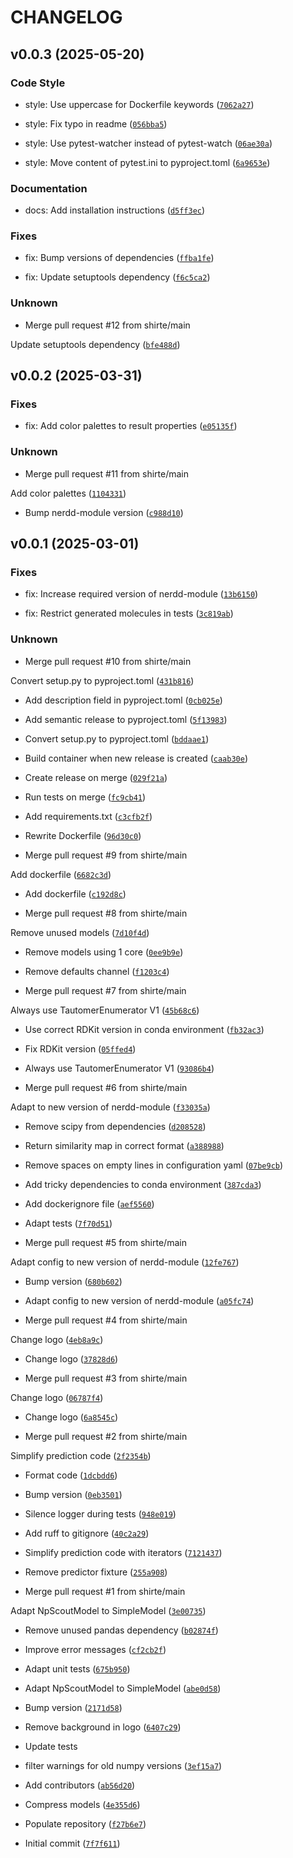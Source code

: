 # CHANGELOG


## v0.0.3 (2025-05-20)

### Code Style

* style: Use uppercase for Dockerfile keywords ([`7062a27`](https://github.com/molinfo-vienna/np-scout/commit/7062a27922525e0a0c013c3930f03ef33e6bfd9d))

* style: Fix typo in readme ([`056bba5`](https://github.com/molinfo-vienna/np-scout/commit/056bba51d993103f9d3107fe67e887c695e24364))

* style: Use pytest-watcher instead of pytest-watch ([`06ae30a`](https://github.com/molinfo-vienna/np-scout/commit/06ae30a67a76acba008ba2c537efb867e214cdf6))

* style: Move content of pytest.ini to pyproject.toml ([`6a9653e`](https://github.com/molinfo-vienna/np-scout/commit/6a9653edfae9eb55fe890ac5c7bc5650afa1a679))

### Documentation

* docs: Add installation instructions ([`d5ff3ec`](https://github.com/molinfo-vienna/np-scout/commit/d5ff3ecc8e8345f445ff0b26a662a4e59b7bd9f2))

### Fixes

* fix: Bump versions of dependencies ([`ffba1fe`](https://github.com/molinfo-vienna/np-scout/commit/ffba1fed7cd7f19bf093b962104d7f4dc5335135))

* fix: Update setuptools dependency ([`f6c5ca2`](https://github.com/molinfo-vienna/np-scout/commit/f6c5ca25633aa674a4c168754296ae516b6a0d8b))

### Unknown

* Merge pull request #12 from shirte/main

Update setuptools dependency ([`bfe488d`](https://github.com/molinfo-vienna/np-scout/commit/bfe488ddd58ec3bca386c336c4604fb1a050b62b))


## v0.0.2 (2025-03-31)

### Fixes

* fix: Add color palettes to result properties ([`e05135f`](https://github.com/molinfo-vienna/np-scout/commit/e05135f4abc4ef3029094ddffe417f68f6dbf81c))

### Unknown

* Merge pull request #11 from shirte/main

Add color palettes ([`1104331`](https://github.com/molinfo-vienna/np-scout/commit/1104331879d4cde97641a68289fd7a5e652f2e96))

* Bump nerdd-module version ([`c988d10`](https://github.com/molinfo-vienna/np-scout/commit/c988d10cbae7a090309df6bdc62f40bf2b0ed796))


## v0.0.1 (2025-03-01)

### Fixes

* fix: Increase required version of nerdd-module ([`13b6150`](https://github.com/molinfo-vienna/np-scout/commit/13b6150afbe608b1c853679c36448e81720f7bfa))

* fix: Restrict generated molecules in tests ([`3c819ab`](https://github.com/molinfo-vienna/np-scout/commit/3c819aba6e43216dd9eab427b83e2a7cb0f8b098))

### Unknown

* Merge pull request #10 from shirte/main

Convert setup.py to pyproject.toml ([`431b816`](https://github.com/molinfo-vienna/np-scout/commit/431b816f542ad66c5046007dba72e543ddac81d9))

* Add description field in pyproject.toml ([`0cb025e`](https://github.com/molinfo-vienna/np-scout/commit/0cb025ed64edfc78c93fb8f132e43d792cb77c04))

* Add semantic release to pyproject.toml ([`5f13983`](https://github.com/molinfo-vienna/np-scout/commit/5f139831c90efca53b55a40ef6b978911a7612a1))

* Convert setup.py to pyproject.toml ([`bddaae1`](https://github.com/molinfo-vienna/np-scout/commit/bddaae114035836f4be0ba19fdbb401be2760e4d))

* Build container when new release is created ([`caab30e`](https://github.com/molinfo-vienna/np-scout/commit/caab30e5f392f45b5b6d09279e1b0f175372d74a))

* Create release on merge ([`029f21a`](https://github.com/molinfo-vienna/np-scout/commit/029f21a7ad220d27c00767891fe63dc86b11fd56))

* Run tests on merge ([`fc9cb41`](https://github.com/molinfo-vienna/np-scout/commit/fc9cb416f2ea1ad0dcdcf999ce77e0815fbc457f))

* Add requirements.txt ([`c3cfb2f`](https://github.com/molinfo-vienna/np-scout/commit/c3cfb2f1d190a92533815027565dde383eef72da))

* Rewrite Dockerfile ([`96d30c0`](https://github.com/molinfo-vienna/np-scout/commit/96d30c0164bb21203be6ba056863916a8dd7e1bc))

* Merge pull request #9 from shirte/main

Add dockerfile ([`6682c3d`](https://github.com/molinfo-vienna/np-scout/commit/6682c3db249dacfdff908ed1f459ca451d0eab24))

* Add dockerfile ([`c192d8c`](https://github.com/molinfo-vienna/np-scout/commit/c192d8c889eff4bf340029c11e5245dc72f209b2))

* Merge pull request #8 from shirte/main

Remove unused models ([`7d10f4d`](https://github.com/molinfo-vienna/np-scout/commit/7d10f4d80cf2d6b64b80a1fd2bcbe83879192e7c))

* Remove models using 1 core ([`0ee9b9e`](https://github.com/molinfo-vienna/np-scout/commit/0ee9b9e1cc01586414b81a3a58029fc23166a1e1))

* Remove defaults channel ([`f1203c4`](https://github.com/molinfo-vienna/np-scout/commit/f1203c4cc554370fac90791c6e673fd94c7bef7d))

* Merge pull request #7 from shirte/main

Always use TautomerEnumerator V1 ([`45b68c6`](https://github.com/molinfo-vienna/np-scout/commit/45b68c65b729135105fb2a3029256025d14d241e))

* Use correct RDKit version in conda environment ([`fb32ac3`](https://github.com/molinfo-vienna/np-scout/commit/fb32ac339e1a95d91d6ea50787b9d5048eca17e3))

* Fix RDKit version ([`05ffed4`](https://github.com/molinfo-vienna/np-scout/commit/05ffed44bf6c42d115c0cf49ae801ebe22e8de3c))

* Always use TautomerEnumerator V1 ([`93086b4`](https://github.com/molinfo-vienna/np-scout/commit/93086b4277ba1f4d62ff0e79da4c37e70beb5fa1))

* Merge pull request #6 from shirte/main

Adapt to new version of nerdd-module ([`f33035a`](https://github.com/molinfo-vienna/np-scout/commit/f33035a6601d89156fa34d6255ec3f84b041aa5a))

* Remove scipy from dependencies ([`d208528`](https://github.com/molinfo-vienna/np-scout/commit/d2085282b3caef21ee135f0268be7f6e7dd7f7c1))

* Return similarity map in correct format ([`a388988`](https://github.com/molinfo-vienna/np-scout/commit/a388988694deb10bdda6509ac0fbad7907cc6de0))

* Remove spaces on empty lines in configuration yaml ([`07be9cb`](https://github.com/molinfo-vienna/np-scout/commit/07be9cbf6f8ae082e5e2dd499b999576ccae0eb3))

* Add tricky dependencies to conda environment ([`387cda3`](https://github.com/molinfo-vienna/np-scout/commit/387cda39eac615bf544849d0b12de788519b0a14))

* Add dockerignore file ([`aef5560`](https://github.com/molinfo-vienna/np-scout/commit/aef55609b94b9f38620ecee83cba93d4cd113fe0))

* Adapt tests ([`7f70d51`](https://github.com/molinfo-vienna/np-scout/commit/7f70d514c7f9cda1976add1a53acddd128602624))

* Merge pull request #5 from shirte/main

Adapt config to new version of nerdd-module ([`12fe767`](https://github.com/molinfo-vienna/np-scout/commit/12fe76731e74a6cb0eeac89ba6d03bc2c395861c))

* Bump version ([`680b602`](https://github.com/molinfo-vienna/np-scout/commit/680b602f7ece3ced2ae0495978f4aa08160c48f9))

* Adapt config to new version of nerdd-module ([`a05fc74`](https://github.com/molinfo-vienna/np-scout/commit/a05fc744d88079bcd8b049bde13c8697fafd9149))

* Merge pull request #4 from shirte/main

Change logo ([`4eb8a9c`](https://github.com/molinfo-vienna/np-scout/commit/4eb8a9c1e2c4953d7f4dbba8b7240371750335b6))

* Change logo ([`37828d6`](https://github.com/molinfo-vienna/np-scout/commit/37828d67371e3c55cf3b769a054c0993eac8b539))

* Merge pull request #3 from shirte/main

Change logo ([`06787f4`](https://github.com/molinfo-vienna/np-scout/commit/06787f421cf4e021a7ea60016bd86677f33deec5))

* Change logo ([`6a8545c`](https://github.com/molinfo-vienna/np-scout/commit/6a8545cdf81f7f9dee6bfce3699955d145ddddd4))

* Merge pull request #2 from shirte/main

Simplify prediction code ([`2f2354b`](https://github.com/molinfo-vienna/np-scout/commit/2f2354b6f60e2aae607d5f13be5369bfc2b89c5f))

* Format code ([`1dcbdd6`](https://github.com/molinfo-vienna/np-scout/commit/1dcbdd68b559c1b5f91435e7cbec43e41e49c89f))

* Bump version ([`0eb3501`](https://github.com/molinfo-vienna/np-scout/commit/0eb350180217f330a714d2b5b5f7eae7b9255d37))

* Silence logger during tests ([`948e019`](https://github.com/molinfo-vienna/np-scout/commit/948e0198b023db165a9685de995e3cfc476ad206))

* Add ruff to gitignore ([`40c2a29`](https://github.com/molinfo-vienna/np-scout/commit/40c2a292211f1e792d65def098a7b51f3ddd238b))

* Simplify prediction code with iterators ([`7121437`](https://github.com/molinfo-vienna/np-scout/commit/7121437eb766fa6173f46068d8569a0f128e03b8))

* Remove predictor fixture ([`255a908`](https://github.com/molinfo-vienna/np-scout/commit/255a9083d811a9afa9def00b12a639fe4cd4c48f))

* Merge pull request #1 from shirte/main

Adapt NpScoutModel to SimpleModel ([`3e00735`](https://github.com/molinfo-vienna/np-scout/commit/3e007352c8b560a57fcd1cd0af1427e6012796d0))

* Remove unused pandas dependency ([`b02874f`](https://github.com/molinfo-vienna/np-scout/commit/b02874f6b1c3b225ec6818578cac2ab9d9bf1e4f))

* Improve error messages ([`cf2cb2f`](https://github.com/molinfo-vienna/np-scout/commit/cf2cb2f1f381877ca61ccc0cdda41dccfd80772f))

* Adapt unit tests ([`675b950`](https://github.com/molinfo-vienna/np-scout/commit/675b950dc56ceb2594549056b35473042df4c976))

* Adapt NpScoutModel to SimpleModel ([`abe0d58`](https://github.com/molinfo-vienna/np-scout/commit/abe0d581791ce093926a6f4fe93d158a830b7af7))

* Bump version ([`2171d58`](https://github.com/molinfo-vienna/np-scout/commit/2171d586e71c553af1a9bf2451bab2d6e84e4978))

* Remove background in logo ([`6407c29`](https://github.com/molinfo-vienna/np-scout/commit/6407c29fbd65c594cad81e1dfc62399ad89af9af))

* Update tests

* filter warnings for old numpy versions ([`3ef15a7`](https://github.com/molinfo-vienna/np-scout/commit/3ef15a78ef35f7423a12f8073082721f2da8f10e))

* Add contributors ([`ab56d20`](https://github.com/molinfo-vienna/np-scout/commit/ab56d20645ff0ff98010b6fe8fcb856c96c59a84))

* Compress models ([`4e355d6`](https://github.com/molinfo-vienna/np-scout/commit/4e355d6fa10f3f13e3442a42f1c506cb57847818))

* Populate repository ([`f27b6e7`](https://github.com/molinfo-vienna/np-scout/commit/f27b6e7a833b0d50c7489be40646e58d9a2fd240))

* Initial commit ([`7f7f611`](https://github.com/molinfo-vienna/np-scout/commit/7f7f6117d46518711dcfc28733b3d6b18126e3b7))
